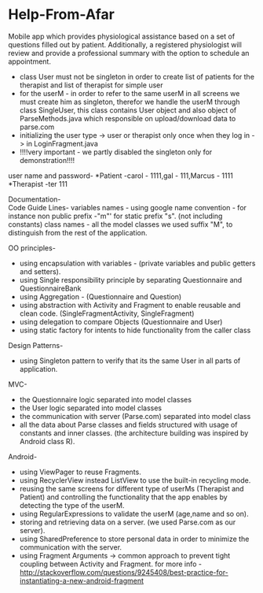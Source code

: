 # Help-From-Afar
Mobile app which provides physiological assistance based on a set of questions filled out by patient. Additionally, a registered physiologist will review and provide a professional summary with the option to schedule an appointment.

* class User must not be singleton in order to create list of patients for the therapist and list of therapist for simple user
* for the userM - in order to refer to the same userM in all screens we must create him as singleton, therefor we handle the userM through class
   SingleUser, this class contains User object and also object of ParseMethods.java which responsible on upload/download data to parse.com
* initializing the user type -> user or therapist only once when they log in -> in LoginFragment.java
* !!!!very important - we partly disabled the singleton only for demonstration!!!!

user name and password-
*Patient -carol -  1111,gal -  111,Marcus -  1111
*Therapist -ter 111


Documentation-     
Code Guide Lines-
 variables names - using google name convention - for instance non public prefix -"m"' for static prefix "s".
 (not including constants)
 class names - all the model classes we used suffix "M", to distinguish from the rest of the application.

OO principles-
* using encapsulation with variables - (private variables and public getters and setters).
* using Single responsibility principle by separating Questionnaire and QuestionnaireBank
* using Aggregation - (Questionnaire and Question)
* using abstraction with Activity and Fragment to enable reusable and clean code. (SingleFragmentActivity, SingleFragment)
* using delegation to compare Objects (Questionnaire and User)
* using static factory for intents to hide functionality from the caller class

Design Patterns-
* using Singleton pattern to verify that its the same User in all parts of application.

MVC-
* the Questionnaire logic separated into model classes
* the User logic separated into model classes
* the communication with server (Parse.com) separated into model class
* all the data about Parse classes and fields structured with usage of constants and inner classes.
 (the architecture building was inspired by Android class R).

Android-
* using ViewPager to reuse Fragments.
* using RecyclerView instead ListView to use the built-in recycling mode.
* reusing the same screens for different type of userMs (Therapist and Patient) and controlling the
  functionality that the app enables by detecting the type of the userM.
* using RegularExpressions to validate the userM (age,name and so on).
* storing and retrieving data on a server. (we used Parse.com as our server).
* using SharedPreference to store personal data in order to minimize the communication with the server.
* using Fragment Arguments -> common approach to prevent tight coupling between Activity and Fragment.
  for more info - http://stackoverflow.com/questions/9245408/best-practice-for-instantiating-a-new-android-fragment


